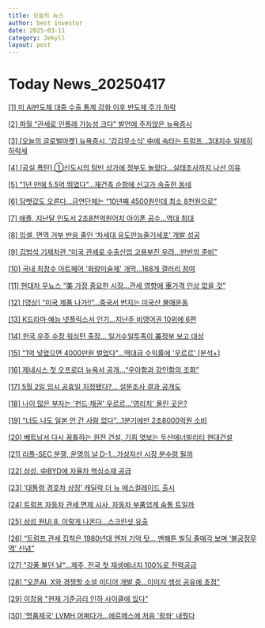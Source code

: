 ```yaml
---
title: 오늘의 뉴스
author: best investor
date: 2025-03-11
category: Jekyll
layout: post
---
```


# Today News_20250417

[[1]  미 AI반도체 대중 수출 통제 강화 이후 반도체 주가 하락](http://v.daum.net/v/20250417024802647)

[[2]  파월 “관세로 인플레 가능성 크다” 발언에 주저앉은 뉴욕증시](http://v.daum.net/v/20250417052651715)

[[3]  [오늘의 글로벌마켓] 뉴욕증시, '감감무소식' 中에 속타는 트럼프...3대지수 일제히 하락세](https://www.opinionnews.co.kr/news/articleView.html?idxno=115786)

[[4]  [공실 폭탄] ①신도시의 텅빈 상가에 정부도 놀랐다…실태조사까지 나선 이유](http://v.daum.net/v/20250417060124117)

[[5]  "1년 만에 5.5억 뛰었다"…재건축 순항에 신고가 속출한 동네](https://www.hankyung.com/article/2025041658146)

[[6]  담뱃값도 오른다…금연단체는 “10년째 4500원인데 최소 8천원으로”](http://v.daum.net/v/20250416114800090)

[[7]  애플, 지난달 인도서 2조8천억원어치 아이폰 공수…역대 최대](http://v.daum.net/v/20250416021520334)

[[8]  입셀, 면역 거부 반응 줄인 ‘차세대 유도만능줄기세포’ 개발 성공](https://www.newswire.co.kr/newsRead.php?no=1009483)

[[9]  김범석 기재차관 “미국 관세로 수출산업 고용부진 우려…만반의 준비”](http://v.daum.net/v/20250416170541246)

[[10]  국내 최장수 아트페어 '화랑미술제' 개막...168개 갤러리 참여](http://v.daum.net/v/20250416211313680)

[[11]  현대차 무뇨스 “美 가장 중요한 시장…관세 영향에 車가격 인상 없을 것”](https://www.industrynews.co.kr/news/articleView.html?idxno=62739)

[[12]  [영상] “미국 제품 나가!!”…중국서 번지는 미국산 불매운동](http://v.daum.net/v/20250416060125900)

[[13]  K드라마·예능 넷플릭스서 인기…지난주 비영어권 10위에 6편](http://v.daum.net/v/20250416092058285)

[[14]  한국 우주 수장 워싱턴 출장… 일거수일투족이 美정부 보고 대상](http://v.daum.net/v/20250416042726768)

[[15]  "1억 넣었으면 4000만원 벌었다"…역대급 수익률에 '우르르' [분석+]](http://v.daum.net/v/20250416113209343)

[[16]  제네시스 첫 오프로더 뉴욕서 공개...“우아함과 강인함의 조화”](http://v.daum.net/v/20250416190130710)

[[17]  5월 2일 임시 공휴일 지정됐다?... 설문조사 결과 공개도](https://www.ajunews.com/view/20250416155527899)

[[18]  나이 많은 부자는 '펀드·채권' 우르르…'영리치' 몰린 곳은?](http://v.daum.net/v/20250416180103125)

[[19]  “너도 나도 일본 안 간 사람 없다”…1분기에만 2조8000억원 소비](http://v.daum.net/v/20250416191804229)

[[20]  베트남서 다시 꿈틀하는 원전 건설, 기회 엿보는 두산에너빌리티 현대건설](https://www.businesspost.co.kr/BP?command=article_view&num=391420)

[[21]  리플-SEC 분쟁, 운명의 날 D-1…가상자산 시장 분수령 될까](http://v.daum.net/v/20250416103540164)

[[22]  삼성, 中BYD에 자율차 핵심소재 공급](https://www.mk.co.kr/news/business/11292340)

[[23]  ‘대통령 경호차 상징’ 캐딜락 더 뉴 에스컬레이드 출시](http://v.daum.net/v/20250416111740415)

[[24]  트럼프 자동차 관세 면제 시사, 자동차 부품업계 숨통 트일까](https://www.g-enews.com/article/Industry/2025/04/20250415100014672112616b072_1)

[[25]  삼성 원UI 8, 이렇게 나온다…스크린샷 유출](http://v.daum.net/v/20250415145320971)

[[26]  “트럼프 관세 집착은 1980년대 엔저 기억 탓… 맨해튼 빌딩 줄매각 보며 ‘불공정무역’ 신념”](http://v.daum.net/v/20250416030225429)

[[27]  "강풍 불던 날"…제주, 전국 첫 재생에너지 100%로 전력공급](http://v.daum.net/v/20250416112217715)

[[28]  "오픈AI, X와 경쟁할 소셜 미디어 개발 중...이미지 생성 공유에 초점"](https://www.aitimes.com/news/articleView.html?idxno=169660)

[[29]  이창용 "현재 기준금리 인하 사이클에 있다"](https://news.einfomax.co.kr/news/articleView.html?idxno=4351580)

[[30]  '명품제국' LVMH 어쩌다가…에르메스에 처음 '왕좌' 내줬다](http://v.daum.net/v/20250416175305842)

